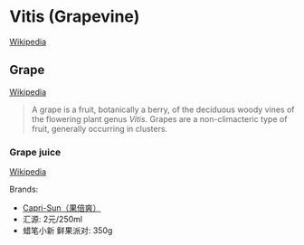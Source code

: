 # Vitis (Grapevine)
[Wikipedia](https://en.wikipedia.org/wiki/Vitis)

## Grape
[Wikipedia](https://en.wikipedia.org/wiki/Grape)

> A grape is a fruit, botanically a berry, of the deciduous woody vines of the flowering plant genus *Vitis*. Grapes are a non-climacteric type of fruit, generally occurring in clusters.

### Grape juice
[Wikipedia](https://en.wikipedia.org/wiki/Grape_juice)

Brands:
- [Capri-Sun（果倍爽）](../../../../../../../../../Humans/Physiology/Urinary/Drinking.md#juice)
- 汇源: 2元/250ml
- 蜡笔小新 鲜果派对: 350g
